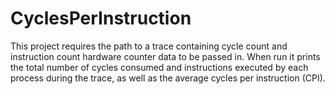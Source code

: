 ﻿# CyclesPerInstruction

This project requires the path to a trace containing cycle count and instruction count hardware counter data to be
passed in.
When run it prints the total number of cycles consumed and instructions executed by each process during the trace,
as well as the average cycles per instruction (CPI).